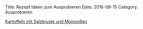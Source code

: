 Title: Rezept Ideen zum Ausprobieren
Date: 2016-08-15
Category: Ausprobieren





[Kartoffeln mit Salzkruste und Mojosoßen](http://eatsmarter.de/rezepte/kartoffeln-mit-salzkruste-und-mojosossen)
